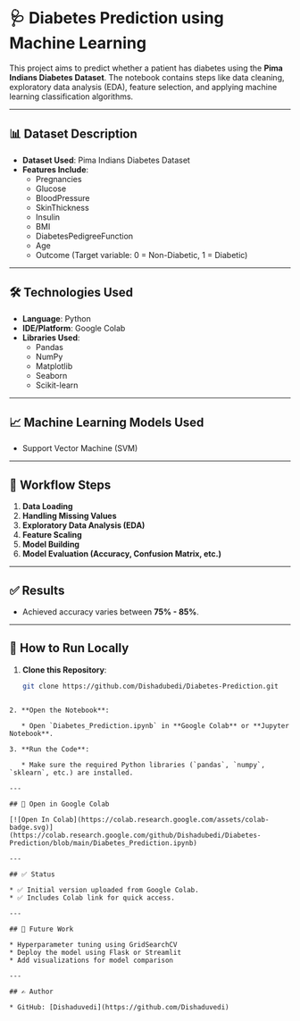 # 🩺 Diabetes Prediction using Machine Learning

This project aims to predict whether a patient has diabetes using the **Pima Indians Diabetes Dataset**. The notebook contains steps like data cleaning, exploratory data analysis (EDA), feature selection, and applying machine learning classification algorithms.

---

## 📊 Dataset Description

- **Dataset Used**: Pima Indians Diabetes Dataset  
- **Features Include**:
  - Pregnancies
  - Glucose
  - BloodPressure
  - SkinThickness
  - Insulin
  - BMI
  - DiabetesPedigreeFunction
  - Age
  - Outcome (Target variable: 0 = Non-Diabetic, 1 = Diabetic)

---

## 🛠️ Technologies Used

- **Language**: Python
- **IDE/Platform**: Google Colab
- **Libraries Used**:
  - Pandas
  - NumPy
  - Matplotlib
  - Seaborn
  - Scikit-learn

---

## 📈 Machine Learning Models Used
- Support Vector Machine (SVM)

---

## 🧪 Workflow Steps

1. **Data Loading**
2. **Handling Missing Values**
3. **Exploratory Data Analysis (EDA)**
4. **Feature Scaling**
5. **Model Building**
6. **Model Evaluation (Accuracy, Confusion Matrix, etc.)**

---

## ✅ Results

- Achieved accuracy varies between **75% - 85%**.

---

## 🚀 How to Run Locally

1. **Clone this Repository**:
   ```bash
   git clone https://github.com/Dishadubedi/Diabetes-Prediction.git
````

2. **Open the Notebook**:

   * Open `Diabetes_Prediction.ipynb` in **Google Colab** or **Jupyter Notebook**.

3. **Run the Code**:

   * Make sure the required Python libraries (`pandas`, `numpy`, `sklearn`, etc.) are installed.

---

## 📎 Open in Google Colab

[![Open In Colab](https://colab.research.google.com/assets/colab-badge.svg)](https://colab.research.google.com/github/Dishadubedi/Diabetes-Prediction/blob/main/Diabetes_Prediction.ipynb)

---

## ✅ Status

* ✅ Initial version uploaded from Google Colab.
* ✅ Includes Colab link for quick access.

---

## 📌 Future Work

* Hyperparameter tuning using GridSearchCV
* Deploy the model using Flask or Streamlit
* Add visualizations for model comparison

---

## ✍️ Author

* GitHub: [Dishaduvedi](https://github.com/Dishaduvedi)


